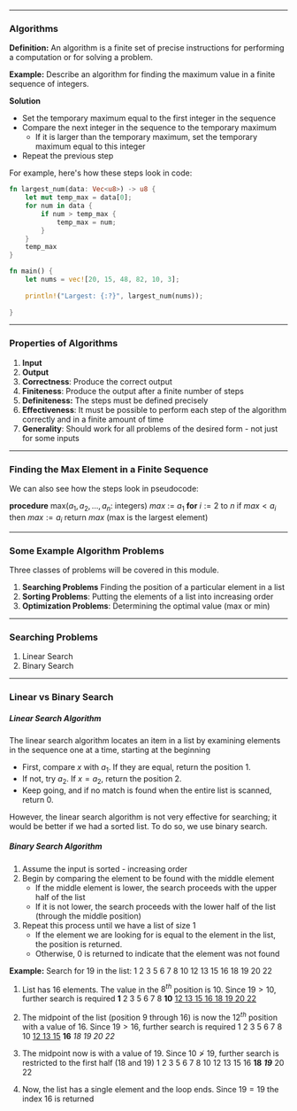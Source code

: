 - - -
### Algorithms
**Definition:** An algorithm is a finite set of precise instructions for performing a computation or for solving a problem.

**Example:** Describe an algorithm for finding the maximum value in a finite sequence of integers.

**Solution**
- Set the temporary maximum equal to the first integer in the sequence
- Compare the next integer in the sequence to the temporary maximum
	- If it is larger than the temporary maximum, set the temporary maximum equal to this integer
- Repeat the previous step

For example, here's how these steps look in code:
```rust
fn largest_num(data: Vec<u8>) -> u8 {
    let mut temp_max = data[0];
    for num in data {
        if num > temp_max {
            temp_max = num;
        }
    }
    temp_max
}

fn main() {
    let nums = vec![20, 15, 48, 82, 10, 3];
    
    println!("Largest: {:?}", largest_num(nums));
    
}
```

- - -
### Properties of Algorithms
1. **Input**
2. **Output**
3. **Correctness**: Produce the correct output
4. **Finiteness**: Produce the output after a finite number of steps
5. **Definiteness:** The steps must be defined precisely
6. **Effectiveness**: It must be possible to perform each step of the algorithm correctly and in a finite amount of time
7. **Generality**: Should work for all problems of the desired form - not just for some inputs

- - -
### Finding the Max Element in a Finite Sequence
We can also see how the steps look in pseudocode:

**procedure** max($a_1,a_{2},\dots,a_{n}$: integers)
$max$ := $a_{1}$
**for** $i:=2$ to $n$
	if $max < a_i$ then $max := a_i$
return $max$ (max is the largest element)

- - -
### Some Example Algorithm Problems
Three classes of problems will be covered in this module.

1. **Searching Problems** Finding the position of a particular element in a list
2. **Sorting Problems**: Putting the elements of a list into increasing order
3. **Optimization Problems**: Determining the optimal value (max or min)

- - -
### Searching Problems
1. Linear Search
2. Binary Search

- - -
### Linear vs Binary Search
##### Linear Search Algorithm
The linear search algorithm locates an item in a list by examining elements in the sequence one at a time, starting at the beginning
- First, compare $x$ with $a_1$. If they are equal, return the position 1.
- If not, try $a_2$. If $x=a_2$, return the position 2.
- Keep going, and if no match is found when the entire list is scanned, return 0.

However, the linear search algorithm is not very effective for searching; it would be better if we had a sorted list. To do so, we use binary search.

##### Binary Search Algorithm
1. Assume the input is sorted - increasing order
2. Begin by comparing the element to be found with the middle element
	- If the middle element is lower, the search proceeds with the upper half of the list
	- If it is not lower, the search proceeds with the lower half of the list (through the middle position)
3. Repeat this process until we have a list of size 1
	- If the element we are looking for is equal to the element in the list, the position is returned.
	- Otherwise, 0 is returned to indicate that the element was not found

**Example:** Search for 19 in the list:
1 2 3 5 6 7 8 10 12 13 15 16 18 19 20 22

1. List has 16 elements. The value in the $8^{th}$ position is $10$. Since $19>10$, further search is required
	**1** 2 3 5 6 7 8 **10** <u>12 13 15 16 18 19 20 22</u>

2. The midpoint of the list (position $9$ through $16$) is now the $12^{th}$ position with a value of 16. Since $19>16$, further search is required
	1 2 3 5 6 7 8 10 <u>12 13 15</u> **16** *18 19 20 22*

3. The midpoint now is with a value of $19$. Since $10 \ngtr 19$, further search is restricted to the first half ($18$ and $19$)
	1 2 3 5 6 7 8 10 12 13 15 16 **18** ***19*** 20 22

4. Now, the list has a single element and the loop ends. Since $19=19$ the index 16 is returned